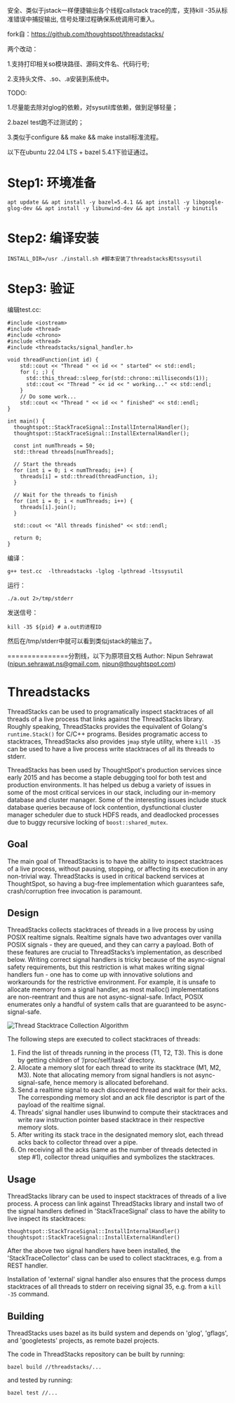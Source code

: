 安全、类似于jstack一样便捷输出各个线程callstack trace的库，支持kill -35从标准错误中捕捉输出, 信号处理过程确保系统调用可重入。

fork自：https://github.com/thoughtspot/threadstacks/



两个改动：

1.支持打印相关so模块路径、源码文件名、代码行号;

2.支持头文件、.so、.a安装到系统中。



TODO:

1.尽量能去除对glog的依赖，对sysutil库依赖，做到足够轻量；

2.bazel test跑不过测试的；

3.类似于configure && make && make install标准流程。


以下在ubuntu 22.04 LTS + bazel 5.4.1下验证通过。

# Step1: 环境准备
```
apt update && apt install -y bazel=5.4.1 && apt install -y libgoogle-glog-dev && apt install -y libunwind-dev && apt install -y binutils
```

# Step2: 编译安装
```
INSTALL_DIR=/usr ./install.sh #脚本安装了threadstacks和tssysutil
```

# Step3: 验证

编辑test.cc:
```
#include <iostream>
#include <thread>
#include <chrono>
#include <thread>
#include <threadstacks/signal_handler.h>

void threadFunction(int id) {
    std::cout << "Thread " << id << " started" << std::endl;
    for (; ;) {
      std::this_thread::sleep_for(std::chrono::milliseconds(1));
      std::cout << "Thread " << id << " working..." << std::endl;
    }
    // Do some work...
    std::cout << "Thread " << id << " finished" << std::endl;
}

int main() {
  thoughtspot::StackTraceSignal::InstallInternalHandler();
  thoughtspot::StackTraceSignal::InstallExternalHandler();

  const int numThreads = 50;
  std::thread threads[numThreads];

  // Start the threads
  for (int i = 0; i < numThreads; i++) {
    threads[i] = std::thread(threadFunction, i);
  }

  // Wait for the threads to finish
  for (int i = 0; i < numThreads; i++) {
    threads[i].join();
  }

  std::cout << "All threads finished" << std::endl;

  return 0;
}
```
编译：
```
g++ test.cc  -lthreadstacks -lglog -lpthread -ltssysutil
```
运行：
```
./a.out 2>/tmp/stderr
```
发送信号：
```
kill -35 ${pid} # a.out的进程ID
```
然后在/tmp/stderr中就可以看到类似jstack的输出了。


===============分割线，以下为原项目文档
Author: Nipun Sehrawat (nipun.sehrawat.ns@gmail.com, nipun@thoughtspot.com)

# Threadstacks
ThreadStacks can be used to programatically inspect stacktraces of all threads of a live process that links against the ThreadStacks library. Roughly speaking, ThreadStacks provides the equivalent of Golang's `runtime.Stack()` for C/C++ programs. Besides programatic access to stacktraces, ThreadStacks also provides `jmap` style utility, where `kill -35` can be used to have a live process write stacktraces of all its threads to stderr.

ThreadStacks has been used by ThoughtSpot's production services since early 2015 and has become a staple debugging tool for both test and production environments. It has helped us debug a variety of issues in some of the most critical services in our stack, including our in-memory database and cluster manager. Some of the interesting issues include stuck database queries because of lock contention, dysfunctional cluster manager scheduler due to stuck HDFS reads, and deadlocked processes due to buggy recursive locking of `boost::shared_mutex`.

## Goal
The main goal of ThreadStacks is to have the ability to inspect stacktraces of a live process, without pausing, stopping, or affecting its execution in any non-trivial way. ThreadStacks is used in critical backend services at ThoughtSpot, so having a bug-free implementation which guarantees safe, crash/corruption free invocation is paramount.

## Design
ThreadStacks collects stacktraces of threads in a live process by using POSIX realtime signals. Realtime signals have two advantages over vanilla POSIX signals - they are queued, and they can carry a payload. Both of these features are crucial to ThreadStacks’s implementation, as described below. Writing correct signal handlers is tricky because of the async-signal safety requirements, but this restriction is what makes writing signal handlers fun - one has to come up with innovative solutions and workarounds for the restrictive environment. For example, it is unsafe to allocate memory from a signal handler, as most malloc() implementations are non-reentrant and thus are not async-signal-safe. Infact, POSIX enumerates only a handful of system calls that are guaranteed to be async-signal-safe.

![Thread Stacktrace Collection Algorithm](https://github.com/thoughtspot/threadstacks/blob/master/resources/ThreadStacks.jpg)

The following steps are executed to collect stacktraces of threads:
1. Find the list of threads running in the process (T1, T2, T3). This is done by getting children of ‘/proc/self/task’ directory.
2. Allocate a memory slot for each thread to write its stacktrace (M1, M2, M3). Note that allocating memory from signal handlers is not async-signal-safe, hence memory is allocated beforehand.
3. Send a realtime signal to each discovered thread and wait for their acks. The corresponding memory slot and an ack file descriptor is part of the payload of the realtime signal.
4. Threads’ signal handler uses libunwind to compute their stacktraces and write raw instruction pointer based stacktrace in their respective memory slots.
5. After writing its stack trace in the designated memory slot, each thread acks back to collector thread over a pipe.
6. On receiving all the acks (same as the number of threads detected in step #1), collector thread uniquifies and symbolizes the stacktraces.

## Usage
ThreadStacks library can be used to inspect stacktraces of threads of a live process. A process can link against ThreadStacks library and install two of the signal handlers defined in 'StackTraceSignal' class to have the ability to live inspect its stacktraces:

```
thoughtspot::StackTraceSignal::InstallInternalHandler()
thoughtspot::StackTraceSignal::InstallExternalHandler()
```

After the above two signal handlers have been installed, the 'StackTraceCollector' class can be used to collect stacktraces, e.g. from a REST handler.

Installation of 'external' signal handler also ensures that the process dumps stacktraces of all threads to stderr on receiving signal 35, e.g. from a `kill -35` command.

## Building
ThreadStacks uses bazel as its build system and depends on 'glog', 'gflags', and 'googletests' projects, as remote bazel projects.

The code in ThreadStacks repository can be built by running:
```
bazel build //threadstacks/...
```
and tested by running:
```
bazel test //...
```
